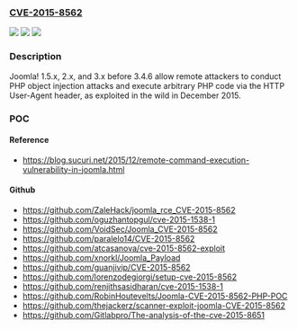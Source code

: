 ### [CVE-2015-8562](https://cve.mitre.org/cgi-bin/cvename.cgi?name=CVE-2015-8562)
![](https://img.shields.io/static/v1?label=Product&message=n%2Fa&color=blue)
![](https://img.shields.io/static/v1?label=Version&message=n%2Fa&color=blue)
![](https://img.shields.io/static/v1?label=Vulnerability&message=n%2Fa&color=brighgreen)

### Description

Joomla! 1.5.x, 2.x, and 3.x before 3.4.6 allow remote attackers to conduct PHP object injection attacks and execute arbitrary PHP code via the HTTP User-Agent header, as exploited in the wild in December 2015.

### POC

#### Reference
- https://blog.sucuri.net/2015/12/remote-command-execution-vulnerability-in-joomla.html

#### Github
- https://github.com/ZaleHack/joomla_rce_CVE-2015-8562
- https://github.com/oguzhantopgul/cve-2015-1538-1
- https://github.com/VoidSec/Joomla_CVE-2015-8562
- https://github.com/paralelo14/CVE-2015-8562
- https://github.com/atcasanova/cve-2015-8562-exploit
- https://github.com/xnorkl/Joomla_Payload
- https://github.com/guanjivip/CVE-2015-8562
- https://github.com/lorenzodegiorgi/setup-cve-2015-8562
- https://github.com/renjithsasidharan/cve-2015-1538-1
- https://github.com/RobinHoutevelts/Joomla-CVE-2015-8562-PHP-POC
- https://github.com/thejackerz/scanner-exploit-joomla-CVE-2015-8562
- https://github.com/Gitlabpro/The-analysis-of-the-cve-2015-8651


